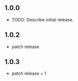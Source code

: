 ## 1.0.0

* TODO: Describe initial release.

## 1.0.2

* patch release

## 1.0.3

* patch release + 1
